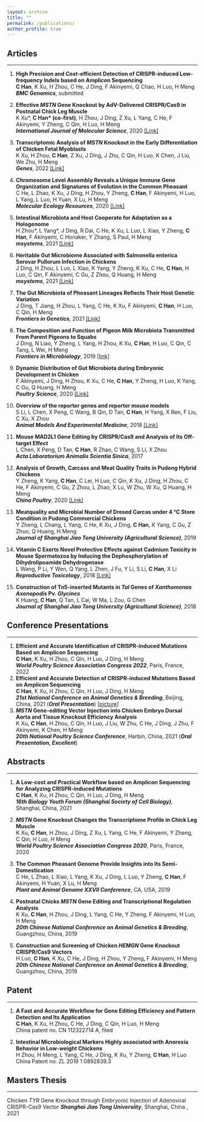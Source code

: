 ```yaml
---
layout: archive
title: ""
permalink: /publications/
author_profile: true
---
```

## __Articles__
---
1.	__High Precision and Cost-efficient Detection of CRISPR-induced Low-frequency Indels based on Amplicon Sequencing__  
__C Han__, K Xu, H Zhou, C He, J Ding, F Akinyemi, Q Chao, H Luo, H Meng  
__*BMC Genomics*__, submitted  

1. __Effective *MSTN* Gene Knockout by AdV-Delivered CRISPR/Cas9 in Postnatal Chick Leg Muscle__  
    K Xu*, __C Han* (co-first)__, H Zhou, J Ding, Z Xu, L Yang, C He, F Akinyemi, Y Zheng, C Qin, H Luo, H Meng  
  __*International Journal of Molecular Science*__, 2020 [[Link]](https://www.mdpi.com/1422-0067/21/7/2584)  

1. __Transcriptomic Analysis of *MSTN* Knockout in the Early Differentiation of Chicken Fetal Myoblasts__  
K Xu, H Zhou, __C Han__, Z Xu, J Ding, J Zhu, C Qin, H Luo, K Chen, J Liu, We Zhu, H Meng  
__*Genes*__, 2022 [[Link]](https://www.mdpi.com/2073-4425/13/1/58)  

1. __Chromosome Level Assembly Reveals a Unique Immune Gene Organization and Signatures of Evolution in the Common Pheasant__  
C He, L Zhao, K Xu, J Ding, H Zhou, Y Zheng, __C Han__, F Akinyemi, H Luo, L Yang, L Luo, H Yuan, X Lu, H Meng  
__*Molecular Ecology Resources*__, 2020 [[Link]](https://onlinelibrary.wiley.com/doi/abs/10.1111/1755-0998.13296)

1. __Intestinal Microbiota and Host Cooperate for Adaptation as a Hologenome__  
H Zhou*, L Yang*, J Ding, R Dai, C He, K Xu, L Luo, L Xiao, Y Zheng, __C Han__, F Akinyemi, C Honaker, Y Zhang, S Paul, H Meng  
__*msystems*__, 2021 [[Link]](https://journals.asm.org/doi/10.1128/msystems.01261-21)  

1. __Heritable Gut Microbiome Associated with Salmonella enterica Serovar Pullorum Infection in Chickens__  
J Ding, H Zhou, L Luo, L Xiao, K Yang, Y Zheng, K Xu, C He, __C Han__, H Luo, C Qin, F Akinyemi, C Gu, Z Zhou, Q Huang, H Meng  
__*msystems*__, 2021 [[Link]](https://journals.asm.org/doi/10.1128/msystems.01192-20)  

1. __The Gut Microbiota of Pheasant Lineages Reflects Their Host Genetic Variation__  
J Ding, T Jiang, H Zhou, L Yang, C He, K Xu, F Akinyemi, __C Han__, H Luo, C Qin, H Meng  
__*Frontiers in Genetics*__, 2021 [[Link]](https://www.frontiersin.org/articles/10.3389/fgene.2020.00859/full)

1. __The Composition and Function of Pigeon Milk Microbiota Transmitted From Parent Pigeons to Squabs__  
J Ding, N Liao, Y Zheng, L Yang, H Zhou, K Xu, __C Han__, H Luo, C Qin, C Tang, L Wei, H Meng  
__*Frontiers in Microbiology*__, 2019  [[link]](https://www.frontiersin.org/articles/10.3389/fmicb.2020.01789/full)  

1. __Dynamic Distribution of Gut Microbiota during Embryonic Development in Chicken__  
F Akinyemi, J Ding, H Zhou, K Xu, C He, __C Han__, Y Zheng, H Luo, K Yang, C Gu, Q Huang, H Meng  
__*Poultry Science*__, 2020 [[Link]](https://onlinelibrary.wiley.com/doi/abs/10.1111/1755-0998.13296)  

1. __Overview of the reporter genes and reporter mouse models__  
S Li, L Chen, X Peng, C Wang, B Qin, D Tan, __C Han__, H Yang, X Ren, F Liu, C Xu, X Zhou  
__*Animal Models And Experimental Medicine*__, 2018 [[Link]](https://onlinelibrary.wiley.com/doi/10.1002/ame2.12008)  

1. __Mouse MAD2L1 Gene Editing by CRISPR/Cas9 and Analysis of Its Off-target Effect__  
L Chen, X Peng, D Tan, __C Han__, R Zhao, C Wang, S Li, X Zhou  
__*Acta Laboratorium Animalis Scientia Sinica*__, 2017  

1. __Analysis of Growth, Carcass and Meat Quality Traits in Pudong Hybrid Chickens__  
Y Zheng, K Yang, __C Han__, C Lei, H Luo, C Qin, K Xu, J Ding, H Zhou, C He, F Akinyemi, C Gu, Z Zhou, L Zhao, X Lu, W Zhu, W Xu, Q Huang, H Meng  
__*China Poultry*__, 2020 [[Link]](https://doi.org/10.16372/j.issn.1004-6364.2020.05.003)  

1. __Meatquality and Microbial Number of Dresed Carcas under 4 °C Store Condition in Pudong Commercial Chickens__  
Y Zheng, L Chang, L Yang, C He, K Xu, J Ding, __C Han__, K Yang, C Gu, Z Zhuo, Q Huang, H Meng  
__*Journal of Shanghai Jiao Tong University (Agricultural Science)*__, 2019

1. __Vitamin C Exerts Novel Protective Effects against Cadmium Toxicity in Mouse Spermatozoa by Inducing the Dephosphorylation of Dihydrolipoamide Dehydrogenase__  
L Wang, P Li, Y Wen, Q Yang, L Zhen, J Fu, Y Li, S Li, __C Han__, X Li  
__*Reproductive Toxicology*__, 2018  [[Link]](https://linkinghub.elsevier.com/retrieve/pii/S0890-6238(17)30343-X)

1. __Construction of Tn5-inserted Mutants in *Tal* Genes of *Xanthomonas Axonopodis* Pv. *Glycines*__  
K Huang, __C Han__, Q Tan, L Cai, W Ma, L Zou, G Chen  
__*Journal of Shanghai Jiao Tong University (Agricultural Science)*__, 2018  

## __Conference Presentations__
---
1. __Efficient and Accurate Identification of CRISPR-induced Mutations Based on Amplicon Sequencing__   
__C Han__, K Xu, H Zhou, C Qin, H Luo, J Ding, H Meng   
__*World Poultry Science Association Congress 2022*__, Paris, France, 2022  
1. __Efficient and Accurate Detection of CRISPR-induced Mutations Based on Amplicon Sequencing__  
 __C Han__, K Xu, H Zhou, C Qin, H Luo, J Ding, H Meng  
 __*21st National Conference on Animal Genetics & Breeding*__, Beijing, China, 2021 (__*Oral Presentation*__) [[picture]](/images/OPat21NAGB.jpg)
1. __*MSTN* Gene-editing Vector Injection into Chicken Embryo Dorsal Aorta and Tissue Knockout Efficiency Analysis__  
K Xu, __C Han__, H Zhou, C Qin, H Luo, J Liu, W Zhu, C He, J Ding, J Zhu, F Akinyemi, K Chen, H Meng  
__*20th National Poultry Science Conference*__, Harbin, China, 2021 (__*Oral Presentation, Excellent*__)   


## __Abstracts__
---

1. __A Low-cost and Practical Workflow based on Amplicon Sequencing for Analyzing CRISPR-induced Mutations__  
 __C Han__, K Xu, H Zhou, C Qin, H Luo, J Ding, H Meng  
__*16th Biology Youth Forum (Shanghai Society of Cell Biology)*__, Shanghai, China, 2021  


1. __*MSTN* Gene Knockout Changes the Transcriptome Profile in Chick Leg Muscle__  
  K Xu, __C Han__, H Zhou, J Ding, Z Xu, L Yang, C He, F Akinyemi, Y Zheng, C Qin, H Luo, H Meng  
__*World Poultry Science Association Congress 2020*__, Paris, France, 2020   


1. __The Common Pheasant Genome Provide Insights into Its Semi-Domestication__  
C He, L Zhao, L Xiao, L Yang, K Xu, J Ding, L Luo, Y Zheng, __C Han__, F Akinyemi, H Yuan, X Lu, H Meng  
__*Plant and Animal Genome XXVII Conference*__, CA, USA, 2019


1. __Postnatal Chicks *MSTN* Gene Editing and Transcriptional Regulation Analysis__  
K Xu, __C Han__, H Zhou, J Ding, L Yang, C He, Y Zheng, F Akinyemi, H Luo, H Meng  
__*20th Chinese National Conference on Animal Genetics & Breeding*__, Guangzhou, China, 2019  

1. __Construction and Screening of Chicken *HEMGN* Gene Knockout CRISPR/Cas9 Vectors__  
H Luo, __C Han__, K Xu, C He, J Ding, H Zhou, Y Zheng, F Akinyemi, H Meng  
__*20th Chinese National Conference on Animal Genetics & Breeding*__, Guangzhou, China, 2019  



## __Patent__
---
1. __A Fast and Accurate Workflow for Gene Editing Efficiency and Pattern Detection and Its Application__  
  __C Han__, K Xu, H Zhou, C He, J Ding, C Qin, H Luo, H Meng  
  China patent no. CN 112322714 A, filed

1. __Intestinal Microbiological Markers Highly associated with Anorexia Behavior in Low-weight Chickens__  
  H Zhou, H Meng, L Yang, C He, J Ding, K Xu, Y Zheng, __C Han__, H Luo  
  China Patent no. ZL 2019 1 0892839.3



## __Masters Thesis__
---
Chicken *TYR* Gene Knockout through Embryonic Injection of Adenoviral CRISPR-Cas9 Vector
__*Shanghai Jiao Tong Universiity*__, Shanghai, China , 2021 